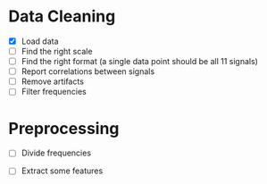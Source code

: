 # Data Cleaning

- [x] Load data
- [ ] Find the right scale
- [ ] Find the right format (a single data point should be all 11 signals)
- [ ] Report correlations between signals
- [ ] Remove artifacts
- [ ] Filter frequencies

# Preprocessing

- [ ] Divide frequencies
- [ ] Extract some features



